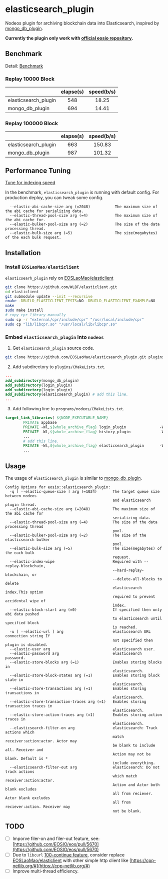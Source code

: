 # elasticsearch_plugin

Nodeos plugin for archiving blockchain data into Elasticsearch, inspired by [mongo_db_plugin](https://github.com/EOSIO/eos/tree/master/plugins/mongo_db_plugin).

**Currently the plugin only work with [official eosio repository](https://github.com/EOSIO/eos).**

## Benchmark

Detail: [Benchmark](./benchmark/benchmark.md)

### Replay 10000 Block

|                      | elapse(s) | speed(b/s) |
| -------------------- |:---------:|:----------:|
| elasticsearch_plugin | 548       | 18.25      |
| mongo_db_plugin      | 694       | 14.41      |

### Replay 100000 Block

|                      | elapse(s) | speed(b/s) |
| -------------------- |:---------:|:----------:|
| elasticsearch_plugin | 663       | 150.83     |
| mongo_db_plugin      | 987       | 101.32     |

## Performance Tuning

[Tune for indexing speed](https://www.elastic.co/guide/en/elasticsearch/reference/master/tune-for-indexing-speed.html)

In the benchmark, `elasticsearch_plugin` is running with default config. For production deploy, you can tweak some config.

```text
  --elastic-abi-cache-size arg (=2048)           The maximum size of the abi cache for serializing data.
  --elastic-thread-pool-size arg (=4)            The maximum size of the abi cache for.
  --elastic-bulker-pool-size arg (=2)            The size of the data processing thread.
  --elastic-bulk-size arg (=5)                   The size(megabytes) of the each bulk request.
```

## Installation

### Install `EOSLaoMao/elasticlient`

`elasticsearh_plugin` rely on [EOSLaoMao/elasticlient](https://github.com/EOSLaoMao/elasticlient)

```bash
git clone https://github.com/WLBF/elasticlient.git
cd elasticlient
git submodule update --init --recursive
cmake -DBUILD_ELASTICLIENT_TESTS=NO -DBUILD_ELASTICLIENT_EXAMPLE=NO
make
sudo make install
# copy cpr library manually
sudo cp -r "external/cpr/include/cpr" "/usr/local/include/cpr"
sudo cp "lib/libcpr.so" "/usr/local/lib/libcpr.so"
```

### Embed `elasticsearch_plugin` into `nodeos`

1. Get `elasticsearch_plugin` source code.

```bash
git clone https://github.com/EOSLaoMao/elasticsearch_plugin.git plugins/elasticsearch_plugin
```

2. Add subdirectory to `plugins/CMakeLists.txt`.

```cmake
...
add_subdirectory(mongo_db_plugin)
add_subdirectory(login_plugin)
add_subdirectory(login_plugin)
add_subdirectory(elasticsearch_plugin) # add this line.
...
```

3. Add following line to `programs/nodeos/CMakeLists.txt`.

```cmake
target_link_libraries( ${NODE_EXECUTABLE_NAME}
        PRIVATE appbase
        PRIVATE -Wl,${whole_archive_flag} login_plugin               -Wl,${no_whole_archive_flag}
        PRIVATE -Wl,${whole_archive_flag} history_plugin             -Wl,${no_whole_archive_flag}
        ...
        # add this line.
        PRIVATE -Wl,${whole_archive_flag} elasticsearch_plugin       -Wl,${no_whole_archive_flag}
        ...
```

## Usage

The usage of `elasticsearch_plugin` is similar to [mongo_db_plugin](https://github.com/EOSIO/eos/tree/master/plugins/mongo_db_plugin).

```plain
Config Options for eosio::elasticsearch_plugin:
  -q [ --elastic-queue-size ] arg (=1024)       The target queue size between nodeos 
                                                and elasticsearch plugin thread.
  --elastic-abi-cache-size arg (=2048)          The maximum size of the abi cache for 
                                                serializing data.
  --elastic-thread-pool-size arg (=4)           The size of the data processing thread 
                                                pool.
  --elastic-bulker-pool-size arg (=2)           The size of the elasticsearch bulker 
                                                pool.
  --elastic-bulk-size arg (=5)                  The size(megabytes) of the each bulk 
                                                request.
  --elastic-index-wipe                          Required with --replay-blockchain, 
                                                --hard-replay-blockchain, or 
                                                --delete-all-blocks to delete 
                                                elasticsearch index.This option 
                                                required to prevent accidental wipe of 
                                                index.
  --elastic-block-start arg (=0)                If specified then only abi data pushed 
                                                to elasticsearch until specified block 
                                                is reached.
  -u [ --elastic-url ] arg                      elasticsearch URL connection string If 
                                                not specified then plugin is disabled.
  --elastic-user arg                            elasticsearch user.
  --elastic-password arg                        elasticsearch password.
  --elastic-store-blocks arg (=1)               Enables storing blocks in 
                                                elasticsearch.
  --elastic-store-block-states arg (=1)         Enables storing block state in 
                                                elasticsearch.
  --elastic-store-transactions arg (=1)         Enables storing transactions in 
                                                elasticsearch.
  --elastic-store-transaction-traces arg (=1)   Enables storing transaction traces in 
                                                elasticsearch.
  --elastic-store-action-traces arg (=1)        Enables storing action traces in 
                                                elasticsearch.
  --elasticsearch-filter-on arg                 elasticsearch: Track actions which 
                                                match receiver:action:actor. Actor may 
                                                be blank to include all. Receiver and 
                                                Action may not be blank. Default is * 
                                                include everything.
  --elasticsearch-filter-out arg                elasticsearch: Do not track actions 
                                                which match receiver:action:actor. 
                                                Action and Actor both blank excludes 
                                                all from reciever. Actor blank excludes
                                                all from reciever:action. Receiver may 
                                                not be blank.
```

## TODO

- [ ] Imporve filer-on and filer-out feature, see: [https://github.com/EOSIO/eos/pull/5670](https://github.com/EOSIO/eos/pull/5670)
- [ ] Due to `libcurl` [100-continue feature](https://curl.haxx.se/mail/lib-2017-07/0013.html), consider replace [EOSLaoMao/elasticlient](https://github.com/EOSLaoMao/elasticlient) with other simple http client like [https://cpp-netlib.org/#](https://cpp-netlib.org/#)
- [ ] Improve multi-thread efficiency.